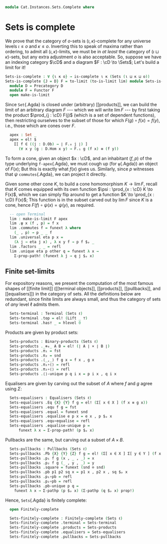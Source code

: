 <!--
```agda
open import Cat.Diagram.Limit.Finite
open import Cat.Diagram.Limit.Base
open import Cat.Diagram.Equaliser
open import Cat.Diagram.Pullback
open import Cat.Diagram.Terminal
open import Cat.Diagram.Product
open import Cat.Prelude
```
-->

```agda
module Cat.Instances.Sets.Complete where
```

# Sets is complete

We prove that the category of $o$-sets is $(\iota,\kappa)$-complete for
any universe levels $\iota \le o$ and $\kappa \le o$. Inverting this to
speak of maxima rather than ordering, to admit all $(\iota,\kappa)$-limits,
we must be in _at least_ the category of $(\iota \sqcup \kappa)$-sets,
but any extra adjustment $o$ is also acceptable. So, suppose we have an
indexing category $\cD$ and a diagram $F : \cD \to \Sets$; Let's
build a limit for it!

```agda
Sets-is-complete : ∀ {ι κ o} → is-complete ι κ (Sets (ι ⊔ κ ⊔ o))
Sets-is-complete {J = D} F = to-limit (to-is-limit lim) module Sets-is-complete where
  module D = Precategory D
  module F = Functor F
  open make-is-limit
```

Since `Set`{.Agda} is closed under (arbitrary) [[products]], we can build
the limit of an arbitrary diagram $F$ --- which we will write $\lim F$
--- by first taking the product $\prod_{j : \cD} F(j)$ (which is a
set of dependent functions), then restricting ourselves to the subset of
those for which $F(g) \circ f(x) = f(y)$, i.e., those which are cones
over $F$.

```agda
  apex : Set _
  apex = el! $
    Σ[ f ∈ ((j : D.Ob) → ∣ F.₀ j ∣) ]
      (∀ x y (g : D.Hom x y) → F.₁ g (f x) ≡ (f y))
```

To form a cone, given an object $x : \cD$, and an inhabitant $(f,p)$
of the type underlying `f-apex`{.Agda}, we must cough up (for
`ψ`{.Agda}) an object of $F(x)$; But this is exactly what $f(x)$ gives
us. Similarly, since $p$ witnesses that $\psi$ `commutes`{.Agda}, we can
project it directly.

Given some other cone $K$, to build a cone homomorphism $K \to \lim F$,
recall that $K$ comes equipped with its own function $\psi : \prod_{x :
\cD} K \to F(x)$, which we can simply flip around to get a function
$K \to \prod_{x : \cD} F(x)$; This function is in the subset carved
out by $\lim F$ since $K$ is a cone, hence $F(f) \circ \psi(x) =
\psi(y)$, as required.

```agda
  -- open Terminal
  lim : make-is-limit F apex
  lim .ψ x (f , p) = f x
  lim .commutes f = funext λ where
    (_ , p) → p _ _ f
  lim .universal eta p x =
    (λ j → eta j x) , λ x y f → p f $ₚ _
  lim .factors _ _ = refl
  lim .unique eta p other q = funext λ x →
    Σ-prop-path! (funext λ j → q j $ₚ x)
```

<!--
```agda
module _ {ℓ} where
  open Precategory (Sets ℓ)

  private variable
    A B : Set ℓ
    f g : ⌞ A ⌟ → ⌞ B ⌟

  open Terminal
  open is-product
  open Binary-products
  open Equalisers
  open Pullbacks
```
-->

## Finite set-limits

For expository reasons, we present the computation of the most famous
shapes of [[finite limit]] ([[terminal objects]], [[products]], [[pullbacks]],
and [[equalisers]]) in the category of sets. All the definitions below
are redundant, since finite limits are always small, and thus the
category of sets of _any_ level $\ell$ admits them.

```agda
  Sets-terminal : Terminal (Sets ℓ)
  Sets-terminal .top = el! (Lift _ ⊤)
  Sets-terminal .has⊤ _ = hlevel 0
```

Products are given by product sets:

```agda
  Sets-products : Binary-products (Sets ℓ)
  Sets-products ._⊗₀_ A B = el! (∣ A ∣ × ∣ B ∣)
  Sets-products .π₁ = fst
  Sets-products .π₂ = snd
  Sets-products .⟨_,_⟩ f g x = f x , g x
  Sets-products .π₁∘⟨⟩ = refl
  Sets-products .π₂∘⟨⟩ = refl
  Sets-products .⟨⟩-unique p q i x = p i x , q i x
```

Equalisers are given by carving out the subset of $A$ where $f$ and $g$ agree
using $\Sigma$:

```agda
  Sets-equalisers : Equalisers (Sets ℓ)
  Sets-equalisers .Eq {X} {Y} f g = el! (Σ[ x ∈ X ] (f x ≡ g x))
  Sets-equalisers .equ f g = fst
  Sets-equalisers .equal = funext snd
  Sets-equalisers .equalise e p x = e x , p $ₚ x
  Sets-equalisers .equ∘equalise = refl
  Sets-equalisers .equalise-unique p =
      funext λ x → Σ-prop-path! (p $ₚ x)
```

Pullbacks are the same, but carving out a subset of $A \times B$.

```agda
  Sets-pullbacks : Pullbacks (Sets ℓ)
  Sets-pullbacks .Pb {X} {Y} {Z} f g = el! (Σ[ x ∈ X ] Σ[ y ∈ Y ] (f x ≡ g y))
  Sets-pullbacks .p₁ f g (x , _ , _) = x
  Sets-pullbacks .p₂ f g (_ , y , _) = y
  Sets-pullbacks .square = funext (snd ⊙ snd)
  Sets-pullbacks .pb p1 p2 sq x = p1 x , p2 x , sq $ₚ x
  Sets-pullbacks .p₁∘pb = refl
  Sets-pullbacks .p₂∘pb = refl
  Sets-pullbacks .pb-unique p q =
    funext λ x → Σ-pathp (p $ₚ x) (Σ-pathp (q $ₚ x) prop!)
```

Hence, `Sets`{.Agda} is finitely complete:

```agda
  open Finitely-complete

  Sets-finitely-complete : Finitely-complete (Sets ℓ)
  Sets-finitely-complete .terminal = Sets-terminal
  Sets-finitely-complete .products = Sets-products
  Sets-finitely-complete .equalisers = Sets-equalisers
  Sets-finitely-complete .pullbacks = Sets-pullbacks
```
